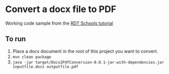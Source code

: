 # Convert a docx file to PDF

Working code sample from the [RDT Schools tutorial](https://rdtschools.com/how-to-covert-docx-file-to-pdf-using-apache-poi-library-in-java/)

## To run

1. Place a docx document in the root of this project you want to convert.
1. `mvn clean package`
1. `java -jar target/Docx2PdfConversion-0.0.1-jar-with-dependencies.jar inputfile.docx outputfile.pdf`

